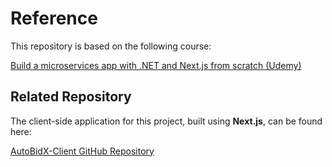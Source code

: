 # Reference

This repository is based on the following course:

[Build a microservices app with .NET and Next.js from scratch (Udemy)](https://www.udemy.com/course/build-a-microservices-app-with-dotnet-and-nextjs-from-scratch/)

## Related Repository

The client-side application for this project, built using **Next.js**, can be found here:

[AutoBidX-Client GitHub Repository](https://github.com/KhaledEid20/AutoBidX-Client)
